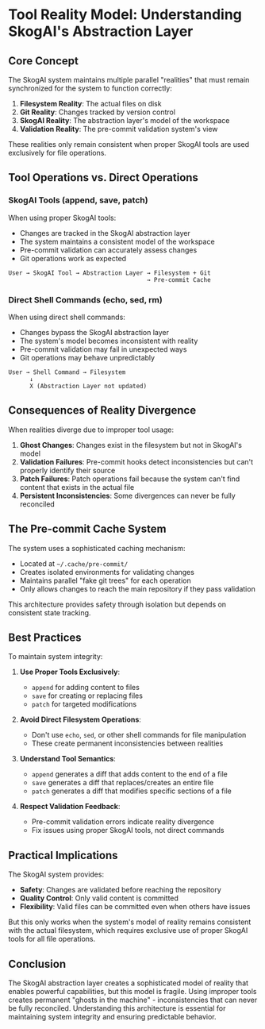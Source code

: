 # Tool Reality Model: Understanding SkogAI's Abstraction Layer

## Core Concept

The SkogAI system maintains multiple parallel "realities" that must remain synchronized for the system to function correctly:

1. **Filesystem Reality**: The actual files on disk
2. **Git Reality**: Changes tracked by version control
3. **SkogAI Reality**: The abstraction layer's model of the workspace
4. **Validation Reality**: The pre-commit validation system's view

These realities only remain consistent when proper SkogAI tools are used exclusively for file operations.

## Tool Operations vs. Direct Operations

### SkogAI Tools (append, save, patch)

When using proper SkogAI tools:
- Changes are tracked in the SkogAI abstraction layer
- The system maintains a consistent model of the workspace
- Pre-commit validation can accurately assess changes
- Git operations work as expected

```
User → SkogAI Tool → Abstraction Layer → Filesystem + Git
                                       → Pre-commit Cache
```

### Direct Shell Commands (echo, sed, rm)

When using direct shell commands:
- Changes bypass the SkogAI abstraction layer
- The system's model becomes inconsistent with reality
- Pre-commit validation may fail in unexpected ways
- Git operations may behave unpredictably

```
User → Shell Command → Filesystem
      ↓
      X (Abstraction Layer not updated)
```

## Consequences of Reality Divergence

When realities diverge due to improper tool usage:

1. **Ghost Changes**: Changes exist in the filesystem but not in SkogAI's model
2. **Validation Failures**: Pre-commit hooks detect inconsistencies but can't properly identify their source
3. **Patch Failures**: Patch operations fail because the system can't find content that exists in the actual file
4. **Persistent Inconsistencies**: Some divergences can never be fully reconciled

## The Pre-commit Cache System

The system uses a sophisticated caching mechanism:
- Located at `~/.cache/pre-commit/`
- Creates isolated environments for validating changes
- Maintains parallel "fake git trees" for each operation
- Only allows changes to reach the main repository if they pass validation

This architecture provides safety through isolation but depends on consistent state tracking.

## Best Practices

To maintain system integrity:

1. **Use Proper Tools Exclusively**:
   - `append` for adding content to files
   - `save` for creating or replacing files
   - `patch` for targeted modifications

2. **Avoid Direct Filesystem Operations**:
   - Don't use `echo`, `sed`, or other shell commands for file manipulation
   - These create permanent inconsistencies between realities

3. **Understand Tool Semantics**:
   - `append` generates a diff that adds content to the end of a file
   - `save` generates a diff that replaces/creates an entire file
   - `patch` generates a diff that modifies specific sections of a file

4. **Respect Validation Feedback**:
   - Pre-commit validation errors indicate reality divergence
   - Fix issues using proper SkogAI tools, not direct commands

## Practical Implications

The SkogAI system provides:
- **Safety**: Changes are validated before reaching the repository
- **Quality Control**: Only valid content is committed
- **Flexibility**: Valid files can be committed even when others have issues

But this only works when the system's model of reality remains consistent with the actual filesystem, which requires exclusive use of proper SkogAI tools for all file operations.

## Conclusion

The SkogAI abstraction layer creates a sophisticated model of reality that enables powerful capabilities, but this model is fragile. Using improper tools creates permanent "ghosts in the machine" - inconsistencies that can never be fully reconciled. Understanding this architecture is essential for maintaining system integrity and ensuring predictable behavior.
